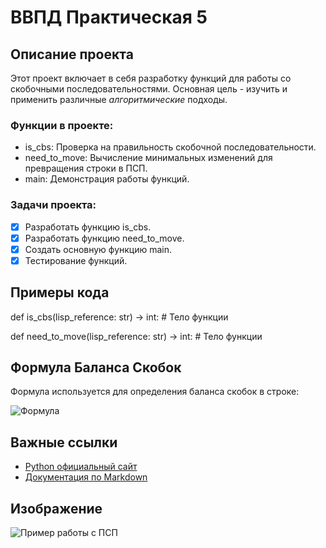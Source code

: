 # ВВПД Практическая 5

## Описание проекта

Этот проект включает в себя разработку функций для работы со скобочными последовательностями. Основная цель - изучить и применить различные _алгоритмические_ подходы.

### Функции в проекте:
- is_cbs: Проверка на правильность скобочной последовательности.
- need_to_move: Вычисление минимальных изменений для превращения строки в ПСП.
- main: Демонстрация работы функций.

### Задачи проекта:
- [x] Разработать функцию is_cbs.
- [x] Разработать функцию need_to_move.
- [x] Создать основную функцию main.
- [x] Тестирование функций.

## Примеры кода

def is_cbs(lisp_reference: str) -> int:
    # Тело функции

def need_to_move(lisp_reference: str) -> int:
    # Тело функции
## Формула Баланса Скобок

Формула используется для определения баланса скобок в строке:

![Формула](url_к_изображению_формулы)

## Важные ссылки

- [Python официальный сайт](https://www.python.org/)
- [Документация по Markdown](https://www.markdownguide.org/)

## Изображение

![Пример работы с ПСП](url_к_изображению_проекта)
